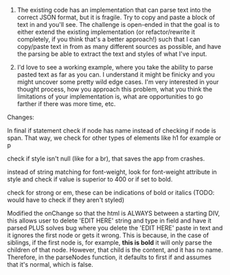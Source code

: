 1. The existing code has an implementation that can parse text into the correct JSON format, but it is fragile. Try to copy and paste a block of text in and you'll see. The challenge is open-ended in that the goal is to either extend the existing implementation (or refactor/rewrite it completely, if you think that's a better approach!) such that I can copy/paste text in from as many different sources as possible, and have the parsing be able to extract the text and styles of what I've input.

2. I'd love to see a working example, where you take the ability to parse pasted text as far as you can. I understand it might be finicky and you might uncover some pretty wild edge cases. I'm very interested in your thought process, how you approach this problem, what you think the limitations of your implementation is, what are opportunities to go farther if there was more time, etc.

Changes:

In final if statement check if node has name instead of checking if node is span. That way, we check for other types of elements like h1 for example or p

check if style isn't null (like for a br), that saves the app from crashes.

instead of string matching for font-weight, look for font-weight attribute in style and check if value is superior to 400 or if set to bold.

check for strong or em, these can be indications of bold or italics (TODO: would have to check if they aren't styled)

Modified the onChange so that the html is ALWAYS between a starting DIV, this allows user to delete 'EDIT HERE' string and type in field and have it parsed PLUS solves bug where you delete the 'EDIT HERE' paste in text and it ignores the first node or gets it wrong. This is because, in the case of siblings, if the first node is, for example, <strong>this is bold</strong> it will only parse the children of that node. However, that child is the content, and it has no name. Therefore, in the parseNodes function, it defaults to first if and assumes that it's normal, which is false.
